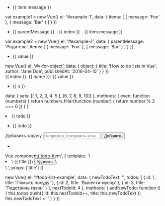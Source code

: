 <!-- ------------------------------Отрисовка списков------------ -->
  <!-- Отображение массива элементов с помощью v-for -->
  <ul id="example-1">
  <li v-for="item in items" :key="item.message">
    {{ item.message }}
  </li>
  </ul>
  var example1 = new Vue({
    el: '#example-1',
    data: {
      items: [
        { message: 'Foo' },
        { message: 'Bar' }
      ]
    }
  })
<!-- v-for      index -->
  <ul id="example-2">
  <li v-for="(item, index) in items">
    {{ parentMessage }} - {{ index }} - {{ item.message }}
  </li>
  </ul>
  var example2 = new Vue({
    el: '#example-2',
    data: {
      parentMessage: 'Родитель',
      items: [
        { message: 'Foo' },
        { message: 'Bar' }
      ]
    }
  })

  <!-- Вместо in разделителем можно использовать of, как в итераторах JavaScript: -->
  <div v-for="item of items"></div>

 <!-- v-for для объекта (3 argument)-->
  <ul id="v-for-object" class="demo">
  <li v-for="value in object">
    {{ value }}
  </li>
  </ul>
  new Vue({
    el: '#v-for-object',
    data: {
      object: {
        title: 'How to do lists in Vue',
        author: 'Jane Doe',
        publishedAt: '2016-04-10'
      }
    }
  })


  <div v-for="(value, name, index) in object">
  {{ index }}. {{ name }}: {{ value }}
  </div>

  <!-- В ситуациях, когда вычисляемые свойства невозможно использовать (например, внутри вложенных циклов v-for), просто используйте метод: -->

  <ul v-for="set in sets">
    <li v-for="n in even(set)">{{ n }}</li>
  </ul>
  data: {
    sets: [[ 1, 2, 3, 4, 5 ], [6, 7, 8, 9, 10]]
  },
  methods: {
    even: function (numbers) {
      return numbers.filter(function (number) {
        return number % 2 === 0
      })
    }
  }
  <!-- v-for и тег template -->
  <ul>
  <template v-for="item in items">
    <li>{{ item.msg }}</li>
    <li class="divider" role="presentation"></li>
  </template>
  </ul>

  <!-- v-for и v-if
  Обратите внимание, что не рекомендуется использовать вместе v-if и v-for. Подробнее в разделе рекомендаций. -->
  <!-- bad -->
  <li v-for="todo in todos" v-if="!todo.isComplete">
    {{ todo }}
  </li>
  <!-- good -->
  <ul v-if="shouldRenderTodos">
    <li v-for="todo in todos">
      {{ todo }}
    </li>
  </ul>

  <!-- Компоненты и v-for -->
  <div id="todo-list-example">
  <form v-on:submit.prevent="addNewTodo">
    <label for="new-todo">Добавить задачу</label>
    <input
      v-model="newTodoText"
      id="new-todo"
      placeholder="Например, покормить кота"
    >
    <button>Добавить</button>
  </form>
  <ul>
    <li
      is="todo-item"
      v-for="(todo, index) in todos"
      v-bind:key="todo.id"
      v-bind:title="todo.title"
      v-on:remove="todos.splice(index, 1)"
    ></li>
  </ul>
  </div>
  Vue.component('todo-item', {
    template: '\
      <li>\
        {{ title }}\
        <button v-on:click="$emit(\'remove\')">Удалить</button>\
      </li>\
    ',
    props: ['title']
  })

  new Vue({
    el: '#todo-list-example',
    data: {
      newTodoText: '',
      todos: [
        {
          id: 1,
          title: 'Помыть посуду'
        },
        {
          id: 2,
          title: 'Вынести мусор'
        },
        {
          id: 3,
          title: 'Подстричь газон'
        }
      ],
      nextTodoId: 4
    },
    methods: {
      addNewTodo: function () {
        this.todos.push({
          id: this.nextTodoId++,
          title: this.newTodoText
        })
        this.newTodoText = ''
      }
    }
  })
